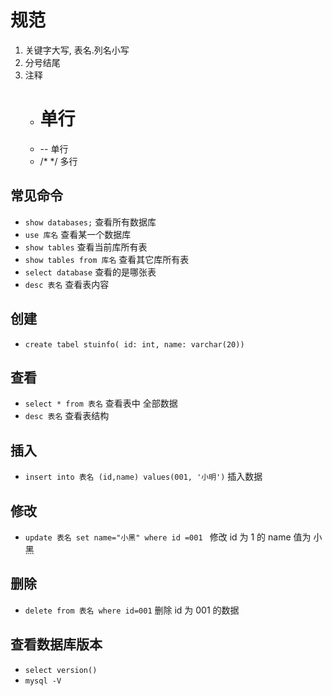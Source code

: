 # 规范

1. 关键字大写, 表名.列名小写
2. 分号结尾
3. 注释
    - # 单行
    - -- 单行
    - /\* \*/ 多行

## 常见命令

-   `show databases;` 查看所有数据库
-   `use 库名` 查看某一个数据库
-   `show tables` 查看当前库所有表
-   `show tables from 库名` 查看其它库所有表
-   `select database` 查看的是哪张表
-   `desc 表名` 查看表内容

## 创建

-   `create tabel stuinfo( id: int, name: varchar(20))`

## 查看

-   `select * from 表名` 查看表中 全部数据
-   `desc 表名` 查看表结构

## 插入

-   `insert into 表名 (id,name) values(001, '小明')` 插入数据

## 修改

-   `update 表名 set name="小黑" where id =001 ` 修改 id 为 1 的 name 值为 小黑

## 删除

-   `delete from 表名 where id=001` 删除 id 为 001 的数据

## 查看数据库版本

-   `select version()`
-   `mysql -V`
